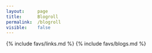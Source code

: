 ```yaml
---
layout:     page
title:      Blogroll
permalink:  /blogroll
visible:    false
---
```


{%	include favs/links.md	%}
{%	include favs/blogs.md	%}